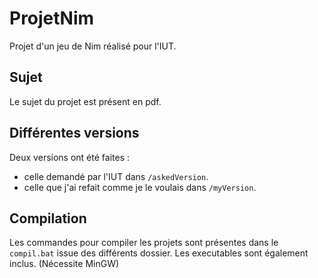 # ProjetNim
Projet d'un jeu de Nim réalisé pour l'IUT.

## Sujet
Le sujet du projet est présent en pdf.

## Différentes versions
Deux versions ont été faites :
- celle demandé par l'IUT dans `/askedVersion`.
- celle que j'ai refait comme je le voulais dans `/myVersion`.

## Compilation
Les commandes pour compiler les projets sont présentes dans le `compil.bat` issue des différents dossier.
Les executables sont également inclus. (Nécessite MinGW)

